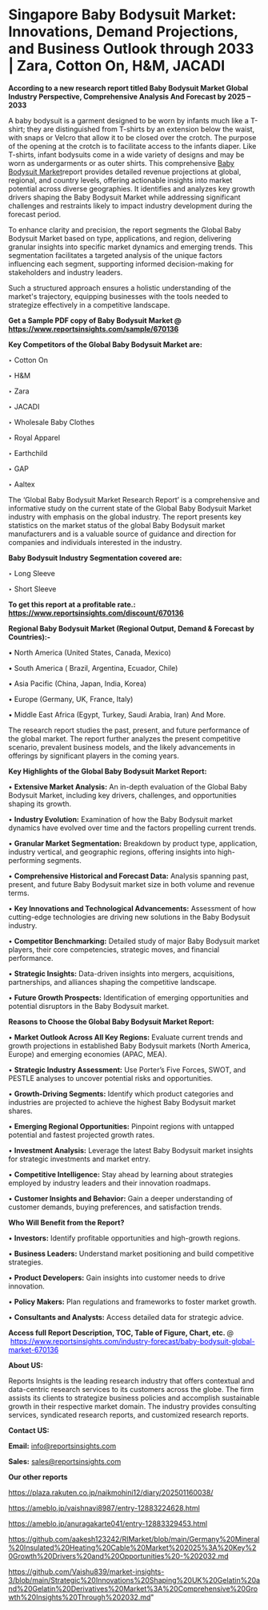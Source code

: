 # Singapore Baby Bodysuit Market: Innovations, Demand Projections, and Business Outlook through 2033 | Zara, Cotton On, H&M, JACADI

<strong>According to a new research report titled Baby Bodysuit Market Global Industry Perspective, Comprehensive Analysis And Forecast by 2025 – 2033</strong>

A baby bodysuit is a garment designed to be worn by infants much like a T-shirt; they are distinguished from T-shirts by an extension below the waist, with snaps or Velcro that allow it to be closed over the crotch. The purpose of the opening at the crotch is to facilitate access to the infants diaper. Like T-shirts, infant bodysuits come in a wide variety of designs and may be worn as undergarments or as outer shirts. This comprehensive <a href=https://www.reportsinsights.com/sample/670136>Baby Bodysuit Market</a>report provides detailed revenue projections at global, regional, and country levels, offering actionable insights into market potential across diverse geographies. It identifies and analyzes key growth drivers shaping the Baby Bodysuit Market while addressing significant challenges and restraints likely to impact industry development during the forecast period.

To enhance clarity and precision, the report segments the Global Baby Bodysuit Market based on type, applications, and region, delivering granular insights into specific market dynamics and emerging trends. This segmentation facilitates a targeted analysis of the unique factors influencing each segment, supporting informed decision-making for stakeholders and industry leaders.

Such a structured approach ensures a holistic understanding of the market's trajectory, equipping businesses with the tools needed to strategize effectively in a competitive landscape.

<strong>Get a Sample PDF copy of Baby Bodysuit Market </strong><strong>@<a href=https://www.reportsinsights.com/sample/670136 style=color:#0000ff;> https://www.reportsinsights.com/sample/670136</a></strong></font>

<strong>Key Competitors of the Global Baby Bodysuit Market are:</strong>

‣ Cotton On

‣ H&M

‣ Zara

‣ JACADI

‣ Wholesale Baby Clothes

‣ Royal Apparel

‣ Earthchild

‣ GAP

‣ Aaltex

The ‘Global Baby Bodysuit Market Research Report’ is a comprehensive and informative study on the current state of the Global Baby Bodysuit Market industry with emphasis on the global industry. The report presents key statistics on the market status of the global Baby Bodysuit market manufacturers and is a valuable source of guidance and direction for companies and individuals interested in the industry.

<strong>Baby Bodysuit Industry Segmentation covered are:</strong>

‣ Long Sleeve

‣ Short Sleeve

<strong>To get this report at a profitable rate.: <a href=https://www.reportsinsights.com/discount/670136 style=color:#0000ff;>https://www.reportsinsights.com/discount/670136</a></strong></font>

<strong>Regional Baby Bodysuit Market (Regional Output, Demand &amp; Forecast by Countries):-</strong>

• North America (United States, Canada, Mexico)

• South America ( Brazil, Argentina, Ecuador, Chile)

• Asia Pacific (China, Japan, India, Korea)

• Europe (Germany, UK, France, Italy)

• Middle East Africa (Egypt, Turkey, Saudi Arabia, Iran) And More.

The research report studies the past, present, and future performance of the global market. The report further analyzes the present competitive scenario, prevalent business models, and the likely advancements in offerings by significant players in the coming years.

<strong>Key Highlights of the Global Baby Bodysuit Market Report:</strong>

• <strong>Extensive Market Analysis:</strong> An in-depth evaluation of the Global Baby Bodysuit Market, including key drivers, challenges, and opportunities shaping its growth.

• <strong>Industry Evolution:</strong> Examination of how the Baby Bodysuit market dynamics have evolved over time and the factors propelling current trends.

• <strong>Granular Market Segmentation:</strong> Breakdown by product type, application, industry vertical, and geographic regions, offering insights into high-performing segments.

• <strong>Comprehensive Historical and Forecast Data:</strong> Analysis spanning past, present, and future Baby Bodysuit market size in both volume and revenue terms.

• <strong>Key Innovations and Technological Advancements:</strong> Assessment of how cutting-edge technologies are driving new solutions in the Baby Bodysuit industry.

• <strong>Competitor Benchmarking:</strong> Detailed study of major Baby Bodysuit market players, their core competencies, strategic moves, and financial performance.

• <strong>Strategic Insights:</strong> Data-driven insights into mergers, acquisitions, partnerships, and alliances shaping the competitive landscape.

• <strong>Future Growth Prospects:</strong> Identification of emerging opportunities and potential disruptors in the Baby Bodysuit market.

<strong>Reasons to Choose the Global Baby Bodysuit Market Report:</strong>

• <strong>Market Outlook Across All Key Regions:</strong> Evaluate current trends and growth projections in established Baby Bodysuit markets (North America, Europe) and emerging economies (APAC, MEA).

• <strong>Strategic Industry Assessment:</strong> Use Porter’s Five Forces, SWOT, and PESTLE analyses to uncover potential risks and opportunities.

• <strong>Growth-Driving Segments:</strong> Identify which product categories and industries are projected to achieve the highest Baby Bodysuit market shares.

• <strong>Emerging Regional Opportunities:</strong> Pinpoint regions with untapped potential and fastest projected growth rates.

• <strong>Investment Analysis:</strong> Leverage the latest Baby Bodysuit market insights for strategic investments and market entry.

• <strong>Competitive Intelligence:</strong> Stay ahead by learning about strategies employed by industry leaders and their innovation roadmaps.

• <strong>Customer Insights and Behavior:</strong> Gain a deeper understanding of customer demands, buying preferences, and satisfaction trends.

<strong>Who Will Benefit from the Report?</strong>

• <strong>Investors:</strong> Identify profitable opportunities and high-growth regions.

• <strong>Business Leaders:</strong> Understand market positioning and build competitive strategies.

• <strong>Product Developers:</strong> Gain insights into customer needs to drive innovation.

• <strong>Policy Makers:</strong> Plan regulations and frameworks to foster market growth.

• <strong>Consultants and Analysts:</strong> Access detailed data for strategic advice.
</ul>
<strong>Access full Report Description, TOC, Table of Figure, Chart, etc. </strong>@  <a href=https://www.reportsinsights.com/industry-forecast/baby-bodysuit-global-market-670136 style=color:#0000ff;>https://www.reportsinsights.com/industry-forecast/baby-bodysuit-global-market-670136</a></font>

<strong><strong>About US</strong>:</strong>

Reports Insights is the leading research industry that offers contextual and data-centric research services to its customers across the globe. The firm assists its clients to strategize business policies and accomplish sustainable growth in their respective market domain. The industry provides consulting services, syndicated research reports, and customized research reports.

<strong>Contact US:</strong>

<p class=""""><b>Email:</b> <a href=mailto:info@reportsinsights.com>info@reportsinsights.com</a></p>
<p class=""""><b>Sales:</b> <a href=mailto:sales@reportsinsights.com>sales@reportsinsights.com</a></p>

<strong>Our other reports</strong>

<a href=https://plaza.rakuten.co.jp/naikmohini12/diary/202501160038/>https://plaza.rakuten.co.jp/naikmohini12/diary/202501160038/</a>

<a href=https://ameblo.jp/vaishnavi8987/entry-12883224628.html>https://ameblo.jp/vaishnavi8987/entry-12883224628.html</a>

<a href=https://ameblo.jp/anuragakarte041/entry-12883329453.html>https://ameblo.jp/anuragakarte041/entry-12883329453.html</a>

<a href=https://github.com/aakesh123242/RIMarket/blob/main/Germany%20Mineral%20Insulated%20Heating%20Cable%20Market%202025%3A%20Key%20Growth%20Drivers%20and%20Opportunities%20-%202032.md>https://github.com/aakesh123242/RIMarket/blob/main/Germany%20Mineral%20Insulated%20Heating%20Cable%20Market%202025%3A%20Key%20Growth%20Drivers%20and%20Opportunities%20-%202032.md</a>

<a href=https://github.com/Vaishu839/market-insights-3/blob/main/Strategic%20Innovations%20Shaping%20UK%20Gelatin%20and%20Gelatin%20Derivatives%20Market%3A%20Comprehensive%20Growth%20Insights%20Through%202032.md>https://github.com/Vaishu839/market-insights-3/blob/main/Strategic%20Innovations%20Shaping%20UK%20Gelatin%20and%20Gelatin%20Derivatives%20Market%3A%20Comprehensive%20Growth%20Insights%20Through%202032.md</a>"
